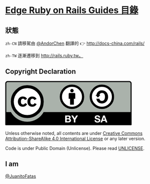 # [Edge Ruby on Rails Guides 目錄](/guides/index.md)

## 狀態

`zh-CN` 請移駕由 [@AndorChen][ac] 翻譯的 :point_right: http://docs-china.com/rails/

`zh-TW` 逐漸遷移到 http://rails.ruby.tw。

## Copyright Declaration

![CC-BY-SA](CC-BY-SA.png)

Unless otherwise noted, all contents are under [Creative Commons Attribution-ShareAlike 4.0 International License](https://creativecommons.org/licenses/by-sa/4.0/) or any later version.

Code is under Public Domain (Unlicense). Please read [UNLICENSE](/UNLICENSE).

## I am

[@JuanitoFatas](https://twitter.com/JuanitoFatas)

[mail-to-juanito-fatas]: mailto://katehuang0320@gmail.com
[new-issue]: https://github.com/JuanitoFatas/Guides/issues/new
[ac]: http://about.ac/